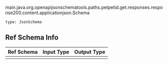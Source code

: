 main.java.org.openapijsonschematools.paths.petpetid.get.responses.response200.content.applicationjson.Schema
```
type: JsonSchema
```

## Ref Schema Info
Ref Schema | Input Type | Output Type
---------- | ---------- | -----------
 |  | 
